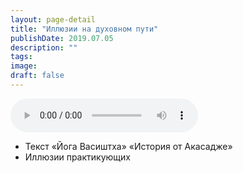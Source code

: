 ```yaml
---
layout: page-detail
title: "Иллюзии на духовном пути"
publishDate: 2019.07.05
description: ""
tags:
image:
draft: false
---
```


<audio title="2019.07.05 - Иллюзии на духовном пути.mp3" src="https://filer-api.advayta.org/v1.0/public/files/73898" controls=""></audio>

* Текст «Йога Васиштха» «История от Акасадже»
* Иллюзии практикующих

  
